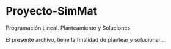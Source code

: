 # Proyecto-SimMat
Programación Lineal. Planteamiento y Soluciones

El presente archivo, tiene la finalidad de plantear y solucionar...
